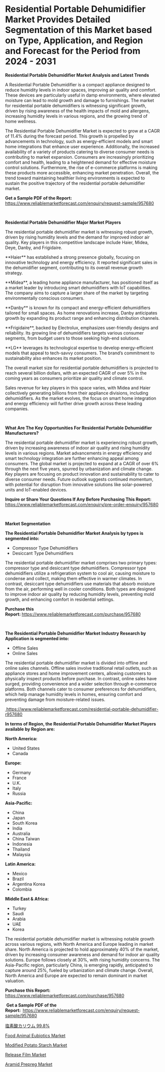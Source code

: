<p><h1>Residential Portable Dehumidifier Market Provides Detailed Segmentation of this Market based on Type, Application, and Region and Forecast for the Period from 2024 - 2031</h1></p><p><strong>Residential Portable Dehumidifier Market Analysis and Latest Trends</strong></p>
<p><p>A Residential Portable Dehumidifier is a compact appliance designed to reduce humidity levels in indoor spaces, improving air quality and comfort. These devices are particularly useful in damp environments, where elevated moisture can lead to mold growth and damage to furnishings. The market for residential portable dehumidifiers is witnessing significant growth, driven by rising awareness of the health impacts of mold and allergens, increasing humidity levels in various regions, and the growing trend of home wellness.</p><p>The Residential Portable Dehumidifier Market is expected to grow at a CAGR of 11.4% during the forecast period. This growth is propelled by advancements in technology, such as energy-efficient models and smart home integrations that enhance user experience. Additionally, the increased availability of a variety of products catering to diverse consumer needs is contributing to market expansion. Consumers are increasingly prioritizing comfort and health, leading to a heightened demand for effective moisture control solutions. Furthermore, the rise of e-commerce platforms is making these products more accessible, enhancing market penetration. Overall, the trend toward maintaining healthier living environments is expected to sustain the positive trajectory of the residential portable dehumidifier market.</p></p>
<p><strong>Get a Sample PDF of the Report:&nbsp;</strong> <a href="https://www.reliablemarketforecast.com/enquiry/request-sample/957680">https://www.reliablemarketforecast.com/enquiry/request-sample/957680</a></p>
<p>&nbsp;</p>
<p><strong>Residential Portable Dehumidifier Major Market Players</strong></p>
<p><p>The residential portable dehumidifier market is witnessing robust growth, driven by rising humidity levels and the demand for improved indoor air quality. Key players in this competitive landscape include Haier, Midea, Deye, Danby, and Frigidaire.</p><p>**Haier** has established a strong presence globally, focusing on innovative technology and energy efficiency. It reported significant sales in the dehumidifier segment, contributing to its overall revenue growth strategy. </p><p>**Midea**, a leading home appliance manufacturer, has positioned itself as a market leader by introducing smart dehumidifiers with IoT capabilities. The company aims to capture a larger share of the market by targeting environmentally conscious consumers.</p><p>**Danby** is known for its compact and energy-efficient dehumidifiers tailored for small spaces. As home renovations increase, Danby anticipates growth by expanding its product range and enhancing distribution channels.</p><p>**Frigidaire**, backed by Electrolux, emphasizes user-friendly designs and reliability. Its growing line of dehumidifiers targets various consumer segments, from budget users to those seeking high-end solutions.</p><p>**LG** leverages its technological expertise to develop energy-efficient models that appeal to tech-savvy consumers. The brand’s commitment to sustainability also enhances its market position.</p><p>The overall market size for residential portable dehumidifiers is projected to reach several billion dollars, with an expected CAGR of over 5% in the coming years as consumers prioritize air quality and climate control.</p><p>Sales revenue for key players in this space varies, with Midea and Haier collectively generating billions from their appliance divisions, including dehumidifiers. As the market evolves, the focus on smart home integration and energy efficiency will further drive growth across these leading companies.</p></p>
<p>&nbsp;</p>
<p><strong>What Are The Key Opportunities For Residential Portable Dehumidifier Manufacturers?</strong></p>
<p><p>The residential portable dehumidifier market is experiencing robust growth, driven by increasing awareness of indoor air quality and rising humidity levels in various regions. Market advancements in energy efficiency and smart technology integration are further enhancing appeal among consumers. The global market is projected to expand at a CAGR of over 6% through the next five years, spurred by urbanization and climate change. Key players are focusing on product innovation and sustainability to cater to diverse consumer needs. Future outlook suggests continued momentum, with potential for disruption from innovative solutions like solar-powered units and IoT-enabled devices.</p></p>
<p><strong>Inquire or Share Your Questions If Any Before Purchasing This Report:</strong> <a href="https://www.reliablemarketforecast.com/enquiry/pre-order-enquiry/957680">https://www.reliablemarketforecast.com/enquiry/pre-order-enquiry/957680</a></p>
<p>&nbsp;</p>
<p><strong>Market Segmentation</strong></p>
<p><strong>The Residential Portable Dehumidifier Market Analysis by types is segmented into:</strong></p>
<p><ul><li>Compressor Type Dehumidifiers</li><li>Desiccant Type Dehumidifiers</li></ul></p>
<p><p>The residential portable dehumidifier market comprises two primary types: compressor type and desiccant type dehumidifiers. Compressor type dehumidifiers utilize a refrigeration system to cool air, causing moisture to condense and collect, making them effective in warmer climates. In contrast, desiccant type dehumidifiers use materials that absorb moisture from the air, performing well in cooler conditions. Both types are designed to improve indoor air quality by reducing humidity levels, preventing mold growth, and enhancing comfort in residential settings.</p></p>
<p><strong>Purchase this Report:&nbsp;</strong><a href="https://www.reliablemarketforecast.com/purchase/957680">https://www.reliablemarketforecast.com/purchase/957680</a></p>
<p>&nbsp;</p>
<p><strong>The Residential Portable Dehumidifier Market Industry Research by Application is segmented into:</strong></p>
<p><ul><li>Offline Sales</li><li>Online Sales</li></ul></p>
<p><p>The residential portable dehumidifier market is divided into offline and online sales channels. Offline sales involve traditional retail outlets, such as appliance stores and home improvement centers, allowing customers to physically inspect products before purchase. In contrast, online sales have surged, providing convenience and a wider selection through e-commerce platforms. Both channels cater to consumer preferences for dehumidifiers, which help manage humidity levels in homes, ensuring comfort and preventing damage from moisture-related issues.</p></p>
<p><a href="https://www.reliablemarketforecast.com/residential-portable-dehumidifier-r957680">&nbsp;https://www.reliablemarketforecast.com/residential-portable-dehumidifier-r957680</a></p>
<p><strong>In terms of Region, the Residential Portable Dehumidifier Market Players available by Region are:</strong></p>
<p>
    <p> <strong> North America: </strong>
        <ul>
            <li>United States</li>
            <li>Canada</li>
        </ul>
        </p> 
    <p> <strong> Europe: </strong>
        <ul>
            <li>Germany</li>
            <li>France</li>
            <li>U.K.</li>
            <li>Italy</li>
            <li>Russia</li>
        </ul>
        </p> 
    <p> <strong> Asia-Pacific: </strong>
        <ul>
            <li>China</li>
            <li>Japan</li>
            <li>South Korea</li>
            <li>India</li>
            <li>Australia</li>
            <li>China Taiwan</li>
            <li>Indonesia</li>
            <li>Thailand</li>
            <li>Malaysia</li>
        </ul>
        </p> 
    <p> <strong> Latin America: </strong>
        <ul>
            <li>Mexico</li>
            <li>Brazil</li>
            <li>Argentina Korea</li>
            <li>Colombia</li>
        </ul>
        </p> 
    <p> <strong> Middle East & Africa: </strong>
        <ul>
            <li>Turkey</li>
            <li>Saudi</li>
            <li>Arabia</li>
            <li>UAE</li>
            <li>Korea</li>
        </ul>
    </p>
    </p>
<p><p>The residential portable dehumidifier market is witnessing notable growth across various regions, with North America and Europe leading in market share. North America is projected to hold approximately 40% of the market, driven by increasing consumer awareness and demand for indoor air quality solutions. Europe follows closely at 30%, with rising humidity concerns. The Asia-Pacific region, particularly China, is emerging rapidly, anticipated to capture around 25%, fueled by urbanization and climate change. Overall, North America and Europe are expected to remain dominant in market valuation.</p></p>
<p><strong>Purchase this Report: </strong><a href="https://www.reliablemarketforecast.com/purchase/957680">https://www.reliablemarketforecast.com/purchase/957680</a></p>
<p>&nbsp;<strong>Get a Sample PDF of the Report:&nbsp;&nbsp;</strong><a href="https://www.reliablemarketforecast.com/enquiry/request-sample/957680">https://www.reliablemarketforecast.com/enquiry/request-sample/957680</a></p>
<p><strong></strong></p>
<p><p><a href="https://medium.com/@dfg5fff/potassium-chlorate-99-8-ba7903b561f1">塩素酸カリウム 99.8%</a></p><p><a href="https://github.com/sofayahoo2023/Market-Research-Report-List-6/blob/main/food-animal-eubiotics-market.md">Food Animal Eubiotics Market</a></p><p><a href="https://medium.com/@nettieboyle28/the-modified-potato-starch-market-has-grown-significantly-as-a-result-of-several-important-causes-4c7e5e448409">Modified Potato Starch Market</a></p><p><a href="https://www.linkedin.com/pulse/market-forecasting-change-global-release-film-dynamics-future-arlsf?trackingId=y2GLkpiBS8GZ1pn16Q8%2FgA%3D%3D">Release Film Market</a></p><p><a href="https://issuu.com/reportprime-2/docs/aramid-prepreg-market-size-2030.ppt_558b5ef6aa0050">Aramid Prepreg Market</a></p></p>